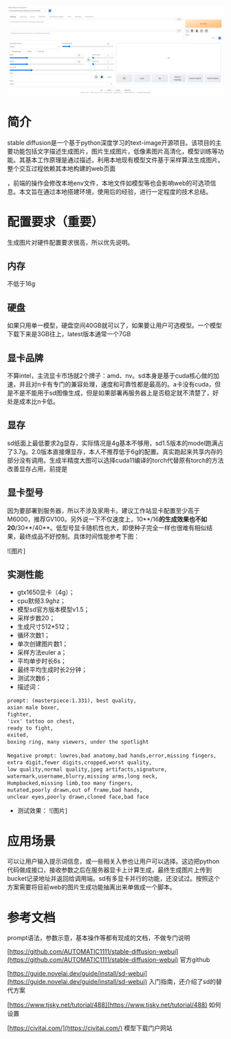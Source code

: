 ![图片](./asset/screenshot_0.png.png)


# 简介

stable diffusion是一个基于python深度学习的text-image开源项目。该项目的主要功能包括文字描述生成图片，图片生成图片，低像素图片高清化，模型训练等功能。其基本工作原理是通过描述，利用本地现有模型文件基于采样算法生成图片。整个交互过程依赖其本地构建的web页面

，前端的操作会修改本地env文件，本地文件如模型等也会影响web的可选项信息。本文旨在通过本地搭建环境，使用后的经验，进行一定程度的技术总结。

# 配置要求（重要）

生成图片对硬件配置要求很高，所以优先说明。

## 内存

不低于16g

## 硬盘

如果只用单一模型，硬盘空间40GB就可以了，如果要让用户可选模型。一个模型下载下来是3GB往上，latest版本通常一个7GB

## 显卡品牌

不算intel，主流显卡市场就2个牌子：amd、nv。sd本身是基于cuda核心做的加速，并且对n卡有专门的兼容处理，速度和可靠性都是最高的。a卡没有cuda，但是不是不能用于sd图像生成，但是如果部署再服务器上是否稳定就不清楚了，好处是成本比n卡低。

## 显存

sd纸面上最低要求2g显存，实际情况是4g基本不够用，sd1.5版本的model跑满占了3.7g。2.0版本直接爆显存，本人不推荐低于6g的配置。真实跑起来共享内存的部分没有调用。生成半精度大图可以选择cuda11编译的torch代替原有torch的方法改善显存占用，前提是

## 显卡型号

因为要部署到服务器，所以不涉及家用卡。建议工作站显卡配置至少高于M6000，推荐GV100。另外说一下不仅速度上，10**/16**的生成效果也不如20**/30**/40**。低型号显卡随机性也大，即使种子完全一样也很难有相似结果，最终成品不好控制。具体时间性能参考下图：

![图片]


## 实测性能

* gtx1650显卡（4g）；
* cpu默频3.9ghz；
* 模型sd官方版本模型v1.5；
* 采样步数20；
* 生成尺寸512*512；
* 循环次数1；
* 单次创建图片数1；
* 采样方法euler a；
* 平均单步时长6s；
* 最终平均生成时长2分钟；
* 测试次数6；
* 描述词：
```plain
prompt: (masterpiece:1.331), best quality,
asian male boxer,
fighter,
'ivx' tattoo on chest,
ready to fight,
exited,
boxing ring, many viewers, under the spotlight

Negative prompt: lowres,bad anatomy,bad hands,error,missing fingers,
extra digit,fewer digits,cropped,worst quality,
low quality,normal quality,jpeg artifacts,signature,
watermark,username,blurry,missing arms,long neck,
Humpbacked,missing limb,too many fingers,
mutated,poorly drawn,out of frame,bad hands,
unclear eyes,poorly drawn,cloned face,bad face
```
* 测试效果：
![图片]


# 应用场景

可以让用户输入提示词信息，或一些相关入参也让用户可以选择。这边把python代码做成接口，接收参数之后在服务器显卡上计算生成，最终生成图片上传到bucket记录地址并返回给调用端。sd有多显卡并行的功能，还没试过。按照这个方案需要将目前web的图片生成功能抽离出来单做成一个脚本。

# 参考文档

prompt语法，参数示意，基本操作等都有现成的文档，不做专门说明

[https://github.com/AUTOMATIC1111/stable-diffusion-webui](https://github.com/AUTOMATIC1111/stable-diffusion-webui) 官方github

[https://guide.novelai.dev/guide/install/sd-webui](https://guide.novelai.dev/guide/install/sd-webui) 入门指南，还介绍了sd的替代方案

[https://www.tjsky.net/tutorial/488](https://www.tjsky.net/tutorial/488) 如何设置

[https://civitai.com/](https://civitai.com/) 模型下载门户网站

